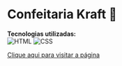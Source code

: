 # Confeitaria Kraft 🍰

<strong>Tecnologias utilizadas:</strong><br>
<img src="https://img.shields.io/badge/html5-%23E34F26.svg?style=for-the-badge&logo=html5&logoColor=white" alt="HTML">
<img src="https://img.shields.io/badge/css3-%231572B6.svg?style=for-the-badge&logo=css3&logoColor=white" alt="CSS">
  
[Clique aqui para visitar a página](https://giovanadgcorrea.github.io/confeitaria_kraft/)
